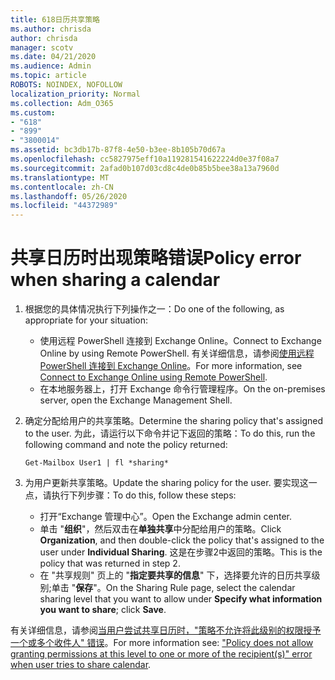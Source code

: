 ```yaml
---
title: 618日历共享策略
ms.author: chrisda
author: chrisda
manager: scotv
ms.date: 04/21/2020
ms.audience: Admin
ms.topic: article
ROBOTS: NOINDEX, NOFOLLOW
localization_priority: Normal
ms.collection: Adm_O365
ms.custom:
- "618"
- "899"
- "3800014"
ms.assetid: bc3db17b-87f8-4e50-b3ee-8b105b70d67a
ms.openlocfilehash: cc5827975eff10a119281541622224d0e37f08a7
ms.sourcegitcommit: 2afad0b107d03cd8c4de0b85b5bee38a13a7960d
ms.translationtype: MT
ms.contentlocale: zh-CN
ms.lasthandoff: 05/26/2020
ms.locfileid: "44372989"
---
```

# <a name="policy-error-when-sharing-a-calendar"></a><span data-ttu-id="72775-102">共享日历时出现策略错误</span><span class="sxs-lookup"><span data-stu-id="72775-102">Policy error when sharing a calendar</span></span>

1. <span data-ttu-id="72775-103">根据您的具体情况执行下列操作之一：</span><span class="sxs-lookup"><span data-stu-id="72775-103">Do one of the following, as appropriate for your situation:</span></span>
    - <span data-ttu-id="72775-104">使用远程 PowerShell 连接到 Exchange Online。</span><span class="sxs-lookup"><span data-stu-id="72775-104">Connect to Exchange Online by using Remote PowerShell.</span></span> <span data-ttu-id="72775-105">有关详细信息，请参阅[使用远程 PowerShell 连接到 Exchange Online](https://technet.microsoft.com/library/jj984289%28v=exchg.160%29.aspx)。</span><span class="sxs-lookup"><span data-stu-id="72775-105">For more information, see [Connect to Exchange Online using Remote PowerShell](https://technet.microsoft.com/library/jj984289%28v=exchg.160%29.aspx).</span></span>
    - <span data-ttu-id="72775-106">在本地服务器上，打开 Exchange 命令行管理程序。</span><span class="sxs-lookup"><span data-stu-id="72775-106">On the on-premises server, open the Exchange Management Shell.</span></span>
2. <span data-ttu-id="72775-107">确定分配给用户的共享策略。</span><span class="sxs-lookup"><span data-stu-id="72775-107">Determine the sharing policy that's assigned to the user.</span></span> <span data-ttu-id="72775-108">为此，请运行以下命令并记下返回的策略：</span><span class="sxs-lookup"><span data-stu-id="72775-108">To do this, run the following command and note the policy returned:</span></span>

    `
    Get-Mailbox User1 | fl *sharing*
    `

3. <span data-ttu-id="72775-109">为用户更新共享策略。</span><span class="sxs-lookup"><span data-stu-id="72775-109">Update the sharing policy for the user.</span></span> <span data-ttu-id="72775-110">要实现这一点，请执行下列步骤：</span><span class="sxs-lookup"><span data-stu-id="72775-110">To do this, follow these steps:</span></span>
    - <span data-ttu-id="72775-111">打开“Exchange 管理中心”。</span><span class="sxs-lookup"><span data-stu-id="72775-111">Open the Exchange admin center.</span></span>
    - <span data-ttu-id="72775-112">单击 "**组织**"，然后双击在**单独共享**中分配给用户的策略。</span><span class="sxs-lookup"><span data-stu-id="72775-112">Click **Organization**, and then double-click the policy that's assigned to the user under **Individual Sharing**.</span></span> <span data-ttu-id="72775-113">这是在步骤2中返回的策略。</span><span class="sxs-lookup"><span data-stu-id="72775-113">This is the policy that was returned in step 2.</span></span>
    - <span data-ttu-id="72775-114">在 "共享规则" 页上的 "**指定要共享的信息**" 下，选择要允许的日历共享级别;单击 "**保存**"。</span><span class="sxs-lookup"><span data-stu-id="72775-114">On the Sharing Rule page, select the calendar sharing level that you want to allow under **Specify what information you want to share**; click **Save**.</span></span>

<span data-ttu-id="72775-115">有关详细信息，请参阅[当用户尝试共享日历时，"策略不允许将此级别的权限授予一个或多个收件人" 错误](https://docs.microsoft.com/exchange/troubleshoot/calendar-sharing/policy-permissions-issue)。</span><span class="sxs-lookup"><span data-stu-id="72775-115">For more information see: ["Policy does not allow granting permissions at this level to one or more of the recipient(s)" error when user tries to share calendar](https://docs.microsoft.com/exchange/troubleshoot/calendar-sharing/policy-permissions-issue).</span></span>
